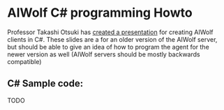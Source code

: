 # AIWolf C# programming Howto

Professor Takashi Otsuki has [created a
presentation](https://www.slideshare.net/takots/how-to-make-an-artificial-intelligence-based-werewolf-agent-in-c-using-visual-studio)
for creating AIWolf clients in C#. These slides are a for an older version of
the AIWolf server, but should  be able to give an idea of how to program the
agent for the newer version  as well (AIWolf servers should be mostly backwards
compatible)

## C# Sample code:

TODO
